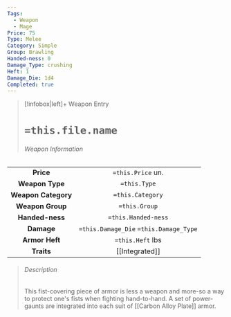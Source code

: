 ```yaml
---
Tags:
  - Weapon
  - Mage
Price: 75
Type: Melee
Category: Simple
Group: Brawling
Handed-ness: 0
Damage_Type: crushing
Heft: 1
Damage_Die: 1d4
Completed: true
---
```

> [!infobox|left]+ Weapon Entry
> # `=this.file.name`
> ###### Weapon Information
|                     |                                        |
|:-------------------:|:--------------------------------------:|
|      **Price**      |           `=this.Price` un.            |
|   **Weapon Type**   |              `=this.Type`              |
| **Weapon Category** |            `=this.Category`            |
|  **Weapon Group**   |             `=this.Group`              |
|   **Handed-ness**   |          `=this.Handed-ness`           |
|     **Damage**      | `=this.Damage_Die` `=this.Damage_Type` |
|   **Armor Heft**    |            `=this.Heft` lbs            |
|     **Traits**      |             [[Integrated]]             |
> ###### *Description*
> This fist-covering piece of armor is less a weapon and more-so a way to protect one's fists when fighting hand-to-hand. A set of power-gaunts are integrated into each suit of [[Carbon Alloy Plate]] armor.